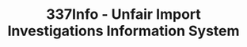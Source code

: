 ---
bigquery: https://console.cloud.google.com/bigquery?p=patents-public-data&d=usitc_investigations&page=dataset&project=sheets-management-319211
citation: US International Trade Commission 337Info Unfair Import Investigations Information
  System
contributors: US International Trade Comission
cost: None
description: US International Trade Commission 337Info Unfair Import Investigations
  Information System contains data on investigations done under Section 337. Section
  337 declares the infringement of certain statutory intellectual property rights
  and other forms of unfair competition in import trade to be unlawful practices.
  Most Section 337 investigations involve allegations of patent or registered trademark
  infringement.
documentation: FAQ and tutorial available on the site
last_edit: Mon, 04 Apr 2022 19:10:40 GMT
location: https://pubapps2.usitc.gov/337external/
maintained_by: US International Trade Comission
schema_fields: '[''finalIdOnViolationDue'', ''actualEndDateEvidHear'', ''aljAssigned'',
  ''currentStatus'', ''actualStartDateEvidHear'', ''finalIdOnViolationIssue'', ''internalRemand'',
  ''cafcAppeals'', ''teoIdIssueDate'', ''complainant'', ''invUnfairAct'', ''title'',
  ''issueDateOtherNonFinal'', ''dateOfPublicationFrNotice'', ''ouiiParticipation'',
  ''finalDetNoViolation'', ''respondent'', ''markmanHearing'', ''id'', ''endDateMarkmanHearing'',
  ''dateCreated'', ''docketNo'', ''gcAttorney'', ''teoProceedingInvolved'', ''htsNumbers'',
  ''reportingRequirements'', ''investigationNo'', ''ouiiAttorney'', ''trademarkNumbers'',
  ''currentActiveALJ'', ''lastUpdated'', ''scheduledStartDateEvidHear'', ''scheduledEndDateEvidHear'',
  ''copyrightNumbers'', ''startDateMarkmanHearing'', ''patentNumber'', ''teoIdDueDate'',
  ''publication_number'', ''teoReliefGranted'', ''investigationTermDate'', ''dateComplaintFiled'',
  ''targetDate'', ''investigationType'', ''finalDetViolation'', ''patentNumbers'']'
shortname: unfair_import_investigations
tags:
- import
- legal
- trade
timeframe: 2008-2021 (prior to 2008 downloadable as a JSON file)
title: 337Info - Unfair Import Investigations Information System
uuid: 2721f5ec-e599-4890-9265-9706719fc71e
---